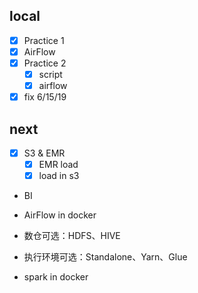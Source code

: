 ## local

- [x] Practice 1
- [x] AirFlow
- [x] Practice 2
  - [x] script
  - [x] airflow
- [x] fix 6/15/19

## next

- [x] S3 & EMR
  - [x] EMR load
  - [x] load in s3
- BI
- AirFlow in docker

- 数仓可选：HDFS、HIVE
- 执行环境可选：Standalone、Yarn、Glue
- spark in docker